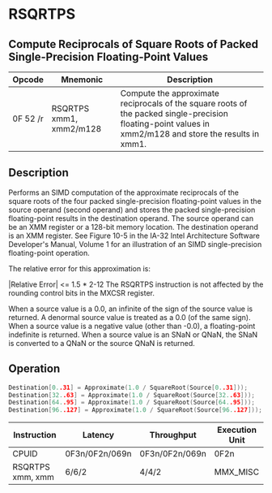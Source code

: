 # RSQRTPS
 
## Compute Reciprocals of Square Roots of Packed Single-Precision Floating-Point Values
 
 
|Opcode|Mnemonic|Description|
|-|-|-|
|0F 52 /r|RSQRTPS xmm1, xmm2/m128|Compute the approximate reciprocals of the square roots of the packed single-precision floating-point values in xmm2/m128 and store the results in xmm1.|
 
## Description
 
Performs an SIMD computation of the approximate reciprocals of the square roots of the four packed single-precision floating-point values in the source operand (second operand) and stores the packed single-precision floating-point results in the destination operand. The source operand can be an XMM register or a 128-bit memory location. The destination operand is an XMM register. See Figure 10-5 in the IA-32 Intel Architecture Software Developer's Manual, Volume 1 for an illustration of an SIMD single-precision floating-point operation.
 
The relative error for this approximation is:
 
|Relative Error| <= 1.5 * 2-12 The RSQRTPS instruction is not affected by the rounding control bits in the MXCSR register.
 
When a source value is a 0.0, an infinite of the sign of the source value is returned. A denormal source value is treated as a 0.0 (of the same sign). When a source value is a negative value (other than -0.0), a floating-point indefinite is returned. When a source value is an SNaN or QNaN, the SNaN is converted to a QNaN or the source QNaN is returned.
 
 
## Operation
 
```c
Destination[0..31] = Approximate(1.0 / SquareRoot(Source[0..31]));
Destination[32..63] = Approximate(1.0 / SquareRoot(Source[32..63]));
Destination[64..95] = Approximate(1.0 / SquareRoot(Source[64..95]));
Destination[96..127] = Approximate(1.0 / SquareRoot(Source[96..127]));

```
 
 
|Instruction|Latency|Throughput|Execution Unit|
|-|-|-|-|
|CPUID|0F3n/0F2n/069n|0F3n/0F2n/069n|0F2n|
|RSQRTPS xmm, xmm|6/6/2|4/4/2|MMX_MISC|
